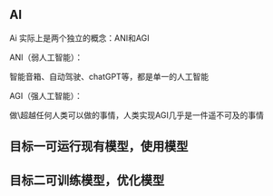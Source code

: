 
## AI

Ai 实际上是两个独立的概念：ANI和AGI

ANI（弱人工智能）：

智能音箱、自动驾驶、chatGPT等，都是单一的人工智能

AGI（强人工智能）：

做\超越任何人类可以做的事情，人类实现AGI几乎是一件遥不可及的事情


## 目标一可运行现有模型，使用模型

## 目标二可训练模型，优化模型